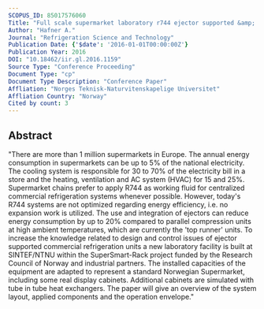 ```yaml
---
SCOPUS_ID: 85017576060
Title: "Full scale supermarket laboratory r744 ejector supported &amp; AC integrated parallel compression unit"
Author: "Hafner A."
Journal: "Refrigeration Science and Technology"
Publication Date: {'$date': '2016-01-01T00:00:00Z'}
Publication Year: 2016
DOI: "10.18462/iir.gl.2016.1159"
Source Type: "Conference Proceeding"
Document Type: "cp"
Document Type Description: "Conference Paper"
Affliation: "Norges Teknisk-Naturvitenskapelige Universitet"
Affliation Country: "Norway"
Cited by count: 3
---
```


## Abstract
"There are more than 1 million supermarkets in Europe. The annual energy consumption in supermarkets can be up to 5% of the national electricity. The cooling system is responsible for 30 to 70% of the electricity bill in a store and the heating, ventilation and AC system (HVAC) for 15 and 25%. Supermarket chains prefer to apply R744 as working fluid for centralized commercial refrigeration systems whenever possible. However, today's R744 systems are not optimized regarding energy efficiency, i.e. no expansion work is utilized. The use and integration of ejectors can reduce energy consumption by up to 20% compared to parallel compression units at high ambient temperatures, which are currently the 'top runner' units. To increase the knowledge related to design and control issues of ejector supported commercial refrigeration units a new laboratory facility is built at SINTEF/NTNU within the SuperSmart-Rack project funded by the Research Council of Norway and industrial partners. The installed capacities of the equipment are adapted to represent a standard Norwegian Supermarket, including some real display cabinets. Additional cabinets are simulated with tube in tube heat exchangers. The paper will give an overview of the system layout, applied components and the operation envelope."

